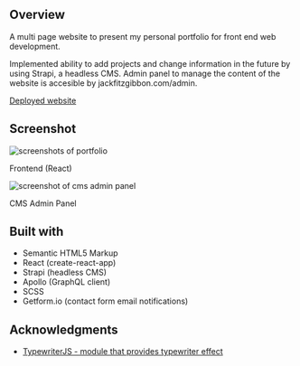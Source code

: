## Overview

A multi page website to present my personal portfolio for front end web development.

Implemented ability to add projects and change information in the future by using Strapi, a headless CMS. Admin panel to manage the content of the website is accesible by jackfitzgibbon.com/admin.

[Deployed website](https://www.jackfitzgibbon.dev)

## Screenshot

<img src="https://i.ibb.co/NVYyDy7/portfolio.png" alt="screenshots of portfolio">
<p>Frontend (React)</p>

<img src="https://i.ibb.co/rMH42mT/Screenshot-2022-01-29-at-21-49-28.png" alt="screenshot of cms admin panel">
<p>CMS Admin Panel</p>

## Built with

- Semantic HTML5 Markup
- React (create-react-app)
- Strapi (headless CMS)
- Apollo (GraphQL client)
- SCSS
- Getform.io (contact form email notifications)

## Acknowledgments

- [TypewriterJS - module that provides typewriter effect](https://www.npmjs.com/package/typewriter-effect)
